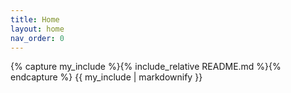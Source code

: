 ```yaml
---
title: Home
layout: home
nav_order: 0
---
```


{% capture my_include %}{% include_relative README.md %}{% endcapture %}
{{ my_include | markdownify }}
